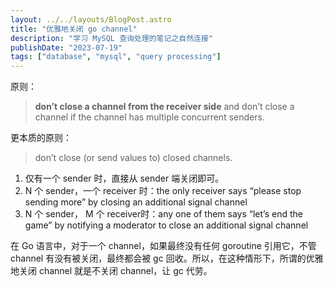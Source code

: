 ```yaml
---
layout: ../../layouts/BlogPost.astro
title: "优雅地关闭 go channel"
description: "学习 MySQL 查询处理的笔记之自然连接"
publishDate: "2023-07-19"
tags: ["database", "mysql", "query processing"]
---
```


原则：

> **don’t close a channel from the receiver side** and don’t close a channel if the channel has multiple concurrent senders.
>

更本质的原则：

> don’t close (or send values to) closed channels.
>
1. 仅有一个 sender 时，直接从 sender 端关闭即可。
2. N 个 sender，一个 receiver 时：the only receiver says “please stop sending more” by closing an additional signal channel
3. N 个 sender， M 个 receiver时：any one of them says “let’s end the game” by notifying a moderator to close an additional signal channel

在 Go 语言中，对于一个 channel，如果最终没有任何 goroutine 引用它，不管 channel 有没有被关闭，最终都会被 gc 回收。所以，在这种情形下，所谓的优雅地关闭 channel 就是不关闭 channel，让 gc 代劳。